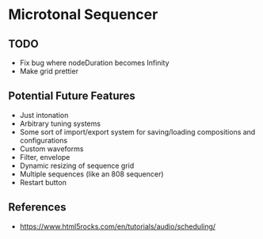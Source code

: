 # Microtonal Sequencer

## TODO
- Fix bug where nodeDuration becomes Infinity
- Make grid prettier

## Potential Future Features
- Just intonation
- Arbitrary tuning systems
- Some sort of import/export system for saving/loading compositions and configurations
- Custom waveforms
- Filter, envelope
- Dynamic resizing of sequence grid
- Multiple sequences (like an 808 sequencer)
- Restart button

## References

- https://www.html5rocks.com/en/tutorials/audio/scheduling/
